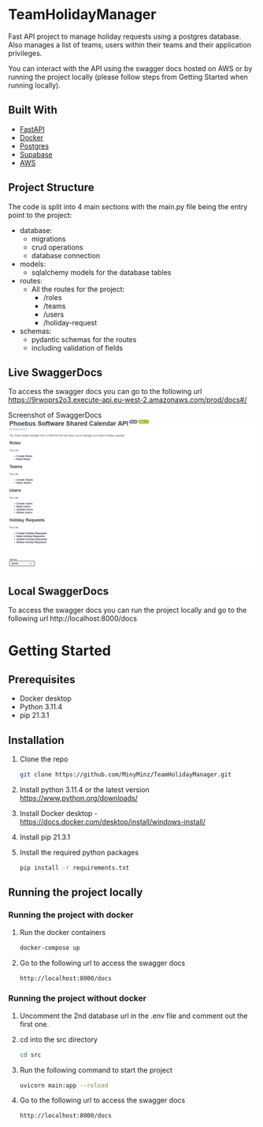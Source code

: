 # TeamHolidayManager

Fast API project to manage holiday requests using a postgres database.
Also manages a list of teams, users within their teams and their application privileges.

You can interact with the API using the swagger docs hosted on AWS or by running the project locally (please follow steps from Getting Started when running locally).

## Built With

- [FastAPI](https://fastapi.tiangolo.com/)
- [Docker](https://www.docker.com/)
- [Postgres](https://www.postgresql.org/)
- [Supabase](https://supabase.io/)
- [AWS](https://aws.amazon.com/)

## Project Structure
The code is split into 4 main sections with the main.py file being the entry point to the project:

- database:
   - migrations
   - crud operations
   - database connection
- models:
   - sqlalchemy models for the database tables
- routes:
   - All the routes for the project:
      - /roles
      - /teams
      - /users
      - /holiday-request
- schemas:
   - pydantic schemas for the routes
   - including validation of fields

## Live SwaggerDocs

To access the swagger docs you can go to the following url https://9rwoprs2o3.execute-api.eu-west-2.amazonaws.com/prod/docs#/

Screenshot of SwaggerDocs
![SwaggerDocs screenshot](static/image.png)

## Local SwaggerDocs
To access the swagger docs you can run the project locally and go to the following url http://localhost:8000/docs

# Getting Started

## Prerequisites

- Docker desktop
- Python 3.11.4
- pip 21.3.1

## Installation

1. Clone the repo
   ```sh
   git clone https://github.com/MinyMinz/TeamHolidayManager.git
    ```
2. Install python 3.11.4 or the latest version https://www.python.org/downloads/

3. Install Docker desktop - https://docs.docker.com/desktop/install/windows-install/

4. Install pip 21.3.1

5. Install the required python packages
   ```sh
   pip install -r requirements.txt
   ```

## Running the project locally

### Running the project with docker
1. Run the docker containers
   ```sh
   docker-compose up

2. Go to the following url to access the swagger docs
    ```sh
    http://localhost:8000/docs
    ```

### Running the project without docker
1. Uncomment the 2nd database url in the .env file and comment out the first one.

2. cd into the src directory
   ```sh
   cd src
   ```

3. Run the following command to start the project
   ```sh
   uvicorn main:app --reload
   ```

4. Go to the following url to access the swagger docs
    ```sh
    http://localhost:8000/docs
    ```